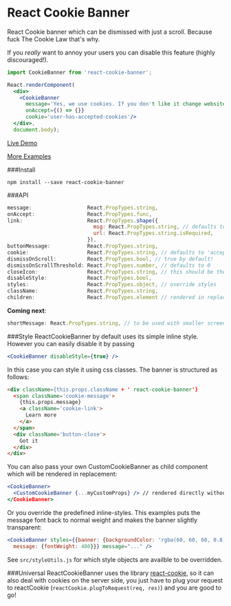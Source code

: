 # React Cookie Banner

React Cookie banner which can be dismissed with just a scroll. Because fuck The Cookie Law that's why.

If you *really* want to annoy your users you can disable this feature (highly discouraged!).

```jsx
import CookieBanner from 'react-cookie-banner';

React.renderComponent(
  <div>
    <CookieBanner
      message='Yes, we use cookies. If you don't like it change website, we won't miss you!'
      onAccept={() => {}}
      cookie='user-has-accepted-cookies'/>
  </div>,
  document.body);
```
[Live Demo](https://rawgit.com/buildo/react-cookie-banner/master/examples/index.html)

[More Examples](https://github.com/buildo/react-cookie-banner/tree/master/examples)

###Install
```
npm install --save react-cookie-banner
```

###API
```jsx
message:                  React.PropTypes.string,
onAccept:                 React.PropTypes.func,
link:                     React.PropTypes.shape({
                            msg: React.PropTypes.string, // defaults to 'Learn more'
                            url: React.PropTypes.string.isRequired,
                          }),
buttonMessage:            React.PropTypes.string,
cookie:                   React.PropTypes.string, // defaults to 'accepts-cookie'
dismissOnScroll:          React.PropTypes.bool, // true by default!
dismissOnScrollThreshold: React.PropTypes.number, // defaults to 0
closeIcon:                React.PropTypes.string, // this should be the className of the icon. if undefined use button
disableStyle:             React.PropTypes.bool,
styles:                   React.PropTypes.object, // override styles
className:                React.PropTypes.string,
children:                 React.PropTypes.element // rendered in replacement without any <div> wrapper
```
**Coming next**:
```jsx
shortMessage: React.PropTypes.string, // to be used with smaller screens
```

###Style
ReactCookieBanner by default uses its simple inline style. However you can easily disable it by passing
```jsx
<CookieBanner disableStyle={true} />
```
In this case you can style it using css classes. The banner is structured as follows:
```html
<div className={this.props.className + ' react-cookie-banner'}
  <span className='cookie-message'>
    {this.props.message}
    <a className='cookie-link'>
      Learn more
    </a>
  </span>
  <div className='button-close'>
    Got it
  </div>
</div>
```
You can also pass your own CustomCookieBanner as child component which will be rendered in replacement:
```jsx
<CookieBanner>
  <CustomCookieBanner {...myCustomProps} /> // rendered directly without any <div> wrapper
</CookieBanner>
```
Or you override the predefined inline-styles. This examples puts the message font back to normal weight and makes the banner slightly transparent:
```jsx
<CookieBanner styles={{banner: {backgroundColor: 'rgba(60, 60, 60, 0.8)'},
  message: {fontWeight: 400}}} message="..." />
```
See `src/styleUtils.js` for which style objects are availble to be overridden.

###Universal
ReactCookieBanner uses the library [react-cookie](https://github.com/eXon/react-cookie), so it can also deal with cookies on the server side, you just have to plug your request to reactCookie (```reactCookie.plugToRequest(req, res)```) and you are good to go!
